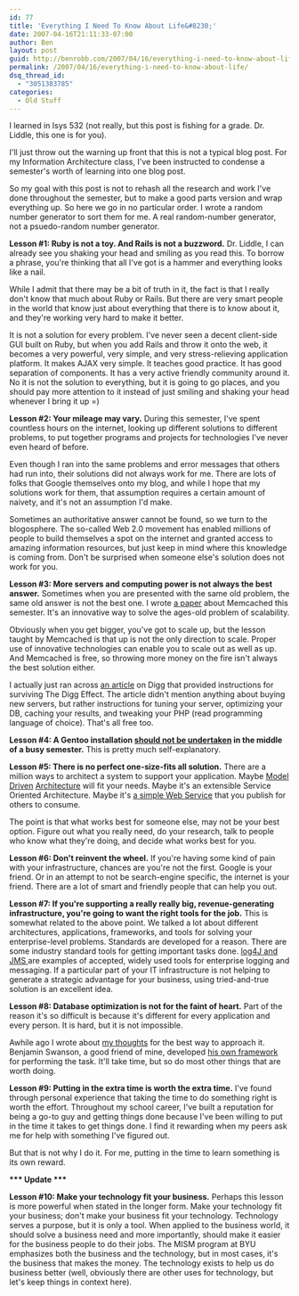 ```yaml
---
id: 77
title: 'Everything I Need To Know About Life&#8230;'
date: 2007-04-16T21:11:33-07:00
author: Ben
layout: post
guid: http://benrobb.com/2007/04/16/everything-i-need-to-know-about-life/
permalink: /2007/04/16/everything-i-need-to-know-about-life/
dsq_thread_id:
  - "3051383785"
categories:
  - Old Stuff
---
```

I learned in Isys 532 (not really, but this post is fishing for a grade.  Dr. Liddle, this one is for you).

I'll just throw out the warning up front that this is not a typical blog post.  For my Information Architecture class, I've been instructed to condense a semester's worth of learning into one blog post.

So my goal with this post is not to rehash all the research and work I've done throughout the semester, but to make a good parts version and wrap everything up.  So here we go in no particular order.  I wrote a random number generator to sort them for me.  A real random-number generator, not a psuedo-random number generator.

<strong>Lesson #1: Ruby is not a toy. And Rails is not a buzzword.</strong>
Dr. Liddle, I can already see you shaking your head and smiling as you read this.  To borrow a phrase, you're thinking that all I've got is a hammer and everything looks like a nail.

While I admit that there may be a bit of truth in it, the fact is that I really don't know that much about Ruby or Rails.  But there are very smart people in the world that know just about everything that there is to know about it, and they're working very hard to make it better.

It is not a solution for every problem.  I've never seen a decent client-side GUI built on Ruby, but when you add Rails and throw it onto the web, it becomes a very powerful, very simple, and very stress-relieving application platform.  It makes AJAX very simple.  It teaches good practice.  It has good separation of components.  It has a very active friendly community around it.  No it is not the solution to everything, but it is going to go places, and you should pay more attention to it instead of just smiling and shaking your head whenever I bring it up =)

<strong>Lesson #2: Your mileage may vary.</strong>
During this semester, I've spent countless hours on the internet, looking up different solutions to different problems, to put together programs and projects for technologies I've never even heard of before.

Even though I ran into the same problems and error messages that others had run into, their solutions did not always work for me.  There are lots of folks that Google themselves onto my blog, and while I hope that my solutions work for them, that assumption requires a certain amount of naivety, and it's not an assumption I'd make.

Sometimes an authoritative answer cannot be found, so we turn to the blogosphere.  The so-called Web 2.0 movement has enabled millions of people to build themselves a spot on the internet and granted access to amazing information resources, but just keep in mind where this knowledge is coming from.  Don't be surprised when someone else's solution does not work for you.

<strong>Lesson #3: More servers and computing power is not always the best answer.</strong>
Sometimes when you are presented with the same old problem, the same old answer is not the best one.  I wrote <a title="Memcached" href="https://benrobb.com/wp-content/uploads/2009/01/memcached.pdf" target="_blank">a paper</a> about Memcached this semester.  It's an innovative way to solve the ages-old problem of scalability.

Obviously when you get bigger, you've got to scale up, but the lesson taught by Memcached is that up is not the only direction to scale.  Proper use of innovative technologies can enable you to scale out as well as up.  And Memcached is free, so throwing more money on the fire isn't always the best solution either.

I actually just ran across <a href="http://elliottback.com/wp/archives/2007/04/15/why-my-wordpress-site-is-so-much-faster-than-yours/">an article</a> on Digg that provided instructions for surviving The Digg Effect.  The article didn't mention anything about buying new servers, but rather instructions for tuning your server, optimizing your DB, caching your results, and tweaking your PHP (read programming language of choice).  That's all free too.

<strong>Lesson #4: A Gentoo installation <a href="https://benrobb.com/2007/02/19/a-formal-apology-to-the-gods-of-ubuntu/">should not be undertaken</a> in the middle of a busy semester.</strong>
This is pretty much self-explanatory.

<strong>Lesson #5: There is no perfect one-size-fits all solution.</strong>
There are a million ways to architect a system to support your application.  Maybe <a href="https://benrobb.com/2007/03/14/model-driven-architecture-part-1/">Model</a> <a href="https://benrobb.com/2007/03/20/is-model-driven-architecture-right-for-me/">Driven</a> <a href="https://benrobb.com/2007/03/24/model-driven-architecture-part-3/">Architecture</a> will fit your needs.  Maybe it's an extensible Service Oriented Architecture.  Maybe it's <a href="https://benrobb.com/2007/01/30/howto-put-wsdl-on-rails/">a simple Web Service</a> that you publish for others to consume.

The point is that what works best for someone else, may not be your best option.  Figure out what you really need, do your research, talk to people who know what they're doing, and decide what works best for you.

<strong>Lesson #6: Don't reinvent the wheel.</strong>
If you're having some kind of pain with your infrastructure, chances are you're not the first.  Google is your friend.  Or in an attempt to not be search-engine specific, the internet is your friend.  There are a lot of smart and friendly people that can help you out.

<strong>Lesson #7: If you're supporting a really really big, revenue-generating infrastructure, you're going to want the right tools for the job.</strong>
This is somewhat related to the above point.  We talked a lot about different architectures, applications, frameworks, and tools for solving your enterprise-level problems.  Standards are developed for a reason.  There are some industry standard tools for getting important tasks done.  <a href="https://benrobb.com/2007/04/03/enterprise-java-tools/">log4J and JMS </a>are examples of accepted, widely used tools for enterprise logging and messaging.  If a particular part of your IT infrastructure is not helping to generate a strategic advantage for your business, using tried-and-true solution is an excellent idea.

<strong>Lesson #8: Database optimization is not for the faint of heart.</strong>
Part of the reason it's so difficult is because it's different for every application and every person.  It is hard, but it is not impossible.

Awhile ago I wrote about <a href="https://benrobb.com/2007/04/09/mysql-optimization/">my thoughts</a> for the best way to approach it.  Benjamin Swanson, a good friend of mine, developed <a href="http://eblog.byu.edu/?p=238">his own framework</a> for performing the task.  It'll take time, but so do most other things that are worth doing.

<strong>Lesson #9: Putting in the extra time is worth the extra time.</strong>
I've found through personal experience that taking the time to do something right is worth the effort.  Throughout my school career, I've built a reputation for being a go-to guy and getting things done because I've been willing to put in the time it takes to get things done.  I find it rewarding when my peers ask me for help with something I've figured out.

But that is not why I do it.  For me, putting in the time to learn something is its own reward.

<strong>*** Update ***</strong>

<strong>Lesson #10:  Make your technology fit your business.</strong>
Perhaps this lesson is more powerful when stated in the longer form.  Make your technology fit your business; don't make your business fit your technology.  Technology serves a purpose, but it is only a tool.  When applied to the business world, it should solve a business need and more importantly, should make it easier for the business people to do their jobs.  The MISM program at BYU emphasizes both the business and the technology, but in most cases, it's the business that makes the money.  The technology exists to help us do business better (well, obviously there are other uses for technology, but let's keep things in context here).